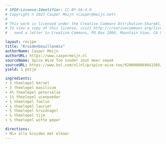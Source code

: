 ```yaml
---
# SPDX-License-Identifier: CC-BY-SA-4.0
# Copyright © 2025 Casper Meijn <casper@meijn.net>
# 
# This work is licensed under the Creative Commons Attribution-ShareAlike 4.0 International License. 
# To view a copy of this license, visit http://creativecommons.org/licenses/by-sa/4.0/ or 
#   send a letter to Creative Commons, PO Box 1866, Mountain View, CA 94042, USA.

layout: recipe
title: "Kruidenbouillonmix"
authorName: Casper Meijn
authorURL: https://www.caspermeijn.nl
sourceName: Spice Wise Too zonder zout meer smaak
sourceURL: https://www.bol.com/nl/nl/p/spice-wise-too/9200000069641505/
yield: 1 potje

ingredients:
- 3 theelepel kervel
- 3 theelepel basilicum
- 4½ theelepel peterselie
- 1½ theelepel uienpoeder
- ⅙ theelepel foelie
- ⅛ theelepel laurier
- ⅙ theelepel kruidnagel
- ⅛ theelepel tijm
- ¼ theelepel witte peper

directions:
- Mix alle kruiden met elkaar
---
```

